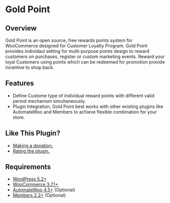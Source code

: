 # Gold Point

## Overview
Gold Point is an open source, free rewards points system for WooCommerce designed for Customer Loyalty Program. Gold Point provides individaul setting for multi-purpose points design to reward customers on purchases, register or custom marketing events. Reward your loyal Customers using points which can be redeemed for promotion provide incentive to shop back.

## Features
- Define Custome type of individual reward points with different valid period mechanism simultaneously.
- Plugin Integration, Gold Point best works with other existing plugins like AutomateWoo and Members to achieve flexible combination for your store.

## Like This Plugin?
- [Making a donation.](#)
- [Rating the plugin.](#)

## Requirements
- [WordPress 5.2+](https://wordpress.org/)
- [WooCommerce 3.7.1+](https://woocommerce.com/)
- [AutomateWoo 4.5+](https://automatewoo.com/) (Optional)
- [Members 2.2+](https://tw.wordpress.org/plugins/members/) (Optional)


